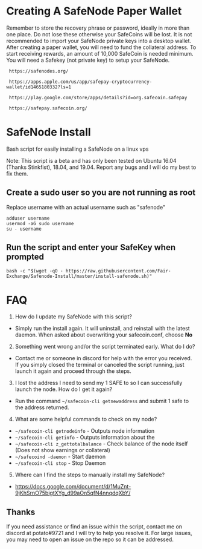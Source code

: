 # Creating A SafeNode Paper Wallet 
     
Remember to store the recovery phrase or password, ideally in more than one place. Do not lose these otherwise your SafeCoins will be lost. It is not recommended to import your SafeNode private keys into a desktop wallet. After creating a paper wallet, you will need to fund the collateral address. To start receiving rewards, an amount of 10,000 SafeCoin is needed minimum. You will need a Safekey (not private key) to setup your SafeNode.
    
     https://safenodes.org/

     https://apps.apple.com/us/app/safepay-cryptocurrency-wallet/id1465180332?ls=1

     https://play.google.com/store/apps/details?id=org.safecoin.safepay 

     https://safepay.safecoin.org/

# SafeNode Install
Bash script for easily installing a SafeNode on a linux vps

Note: This script is a beta and has only been tested on Ubuntu 16.04 (Thanks Stinkfist), 18.04, and 19.04. Report any bugs and I will do my best to fix them.

## Create a sudo user so you are not running as root
Replace username with an actual username such as "safenode"
```
adduser username
usermod -aG sudo username
su - username
```

## Run the script and enter your SafeKey when prompted
```
bash -c "$(wget -qO - https://raw.githubusercontent.com/Fair-Exchange/Safenode-Install/master/install-safenode.sh)"
```

# FAQ
1. How do I update my SafeNode with this script?
- Simply run the install again. It will uninstall, and reinstall with the latest daemon. When asked about overwriting your safecoin.conf, choose **No**

2. Something went wrong and/or the script terminated early. What do I do?
- Contact me or someone in discord for help with the error you received. If you simply closed the terminal or canceled the script running, just launch it again and proceed through the steps.

3. I lost the address I need to send my 1 SAFE to so I can successfully launch the node. How do I get it again?
- Run the command `~/safecoin-cli getnewaddress` and submit 1 safe to the address returned.

4. What are some helpful commands to check on my node?
- `~/safecoin-cli getnodeinfo` - Outputs node information
- `~/safecoin-cli getinfo` - Outputs information about the 
- `~/safecoin-cli z_gettotalbalance` - Check balance of the node itself (Does not show earnings or collateral)
- `~/safecoind -daemon` - Start daemon
- `~/safecoin-cli stop` - Stop Daemon

5. Where can I find the steps to manually install my SafeNode?
- https://docs.google.com/document/d/1MuZnt-9jKhSrnO75bigtXYg_d99aOn5qfN4nnqdqXbY/

## Thanks

If you need assistance or find an issue within the script, contact me on discord at potato#9721 and I will try to help you resolve it. For large issues, you may need to open an issue on the repo so it can be addressed.

